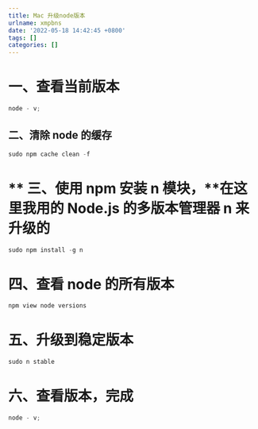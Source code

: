 ```yaml
---
title: Mac 升级node版本
urlname: xmpbns
date: '2022-05-18 14:42:45 +0800'
tags: []
categories: []
---
```


# 一、查看当前版本

```javascript
node - v;
```

## 二、清除 node 的缓存

```javascript
sudo npm cache clean -f
```

# ** 三、使用 npm 安装 n 模块，**在这里我用的 Node.js 的多版本管理器 n 来升级的

```javascript
sudo npm install -g n
```

# **四、查看 node 的所有版本**

```javascript
npm view node versions
```

# 五、升级到稳定版本

```javascript
sudo n stable
```

# 六、查看版本，完成

```javascript
node - v;
```
